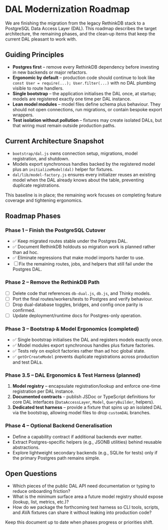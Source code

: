 # DAL Modernization Roadmap

We are finishing the migration from the legacy RethinkDB stack to a PostgreSQL
Data Access Layer (DAL). This roadmap describes the target architecture, the
remaining phases, and the clean‑up items that keep the current DAL pleasant to
work with.

## Guiding Principles

- **Postgres first** – remove every RethinkDB dependency before investing in
  new backends or major refactors.
- **Ergonomic by default** – production code should continue to look like
  `const User = require(...); User.filter(...)` with no DAL plumbing visible to
  route handlers.
- **Single bootstrap** – the application initialises the DAL once, at startup;
  models are registered exactly one time per DAL instance.
- **Lean model modules** – model files define schema plus behaviour. They
  should not open connections, run migrations, or contain bespoke export
  wrappers.
- **Test isolation without pollution** – fixtures may create isolated DALs, but
  that wiring must remain outside production paths.

## Current Architecture Snapshot

- `bootstrap/dal.js` owns connection setup, migrations, model registration, and
  shutdown.
- Models export synchronous handles backed by the registered model plus an
  `initializeModel(dal)` helper for fixtures.
- `dal/lib/model-factory.js` ensures every initializer reuses an existing model
  when the DAL already knows about the table, preventing duplicate
  registrations.

This baseline is in place; the remaining work focuses on completing feature
coverage and tightening ergonomics.

## Roadmap Phases

### Phase 1 – Finish the PostgreSQL Cutover

- ✅ Keep migrated routes stable under the Postgres DAL.
- ✅ Document RethinkDB holdouts so migration work is planned rather than ad
  hoc.
- ✅ Eliminate regressions that make model imports harder to use.
- ☐ Fix the remaining routes, jobs, and helpers that still fail under the
  Postgres DAL.

### Phase 2 – Remove the RethinkDB Path

- ☐ Delete code that references `db-dual.js`, `db.js`, and Thinky models.
- ☐ Port the final routes/workers/tests to Postgres and verify behaviour.
- ☐ Drop dual-database toggles, bridges, and config once parity is confirmed.
- ☐ Update deployment/runtime docs for Postgres-only operation.

### Phase 3 – Bootstrap & Model Ergonomics (completed)

- ✅ Single bootstrap initialises the DAL and registers models exactly once.
- ✅ Model modules export synchronous handles plus fixture factories.
- ✅ Tests rely on explicit factories rather than ad hoc global state.
- ✅ `getOrCreateModel` prevents duplicate registrations across production and
     test DALs.

### Phase 3.5 – DAL Ergonomics & Test Harness (planned)

1. **Model registry** – encapsulate registration/lookup and enforce one-time
   registration per DAL instance.
2. **Documented contracts** – publish JSDoc or TypeScript definitions for core
   DAL interfaces (`DataAccessLayer`, `Model`, `QueryBuilder`, helpers).
3. **Dedicated test harness** – provide a fixture that spins up an isolated DAL
   via the bootstrap, allowing model files to drop `customDAL` branches.

### Phase 4 – Optional Backend Generalisation

- Define a capability contract if additional backends ever matter.
- Extract Postgres-specific helpers (e.g., JSONB utilities) behind reusable
  abstractions.
- Explore lightweight secondary backends (e.g., SQLite for tests) only if the
  primary Postgres path remains simple.

## Open Questions

- Which pieces of the public DAL API need documentation or typing to reduce
  onboarding friction?
- What is the minimum surface area a future model registry should expose
  (lookup, list, metrics, etc.)?
- How do we package the forthcoming test harness so CLI tools, scripts, and
  AVA fixtures can share it without leaking into production code?

Keep this document up to date when phases progress or priorities shift.
